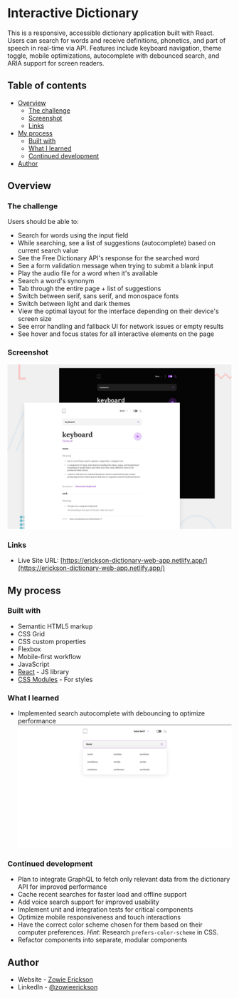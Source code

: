 # Interactive Dictionary

This is a responsive, accessible dictionary application built with React. Users can search for words and receive definitions, phonetics, and part of speech in real-time via API. Features include keyboard navigation, theme toggle, mobile optimizations, autocomplete with debounced search, and ARIA support for screen readers.

## Table of contents

- [Overview](#overview)
  - [The challenge](#the-challenge)
  - [Screenshot](#screenshot)
  - [Links](#links)
- [My process](#my-process)
  - [Built with](#built-with)
  - [What I learned](#what-i-learned)
  - [Continued development](#continued-development)
- [Author](#author)

## Overview

### The challenge

Users should be able to:

- Search for words using the input field
- While searching, see a list of suggestions (autocomplete) based on current search value
- See the Free Dictionary API's response for the searched word
- See a form validation message when trying to submit a blank input
- Play the audio file for a word when it's available
- Search a word's synonym
- Tab through the entire page + list of suggestions
- Switch between serif, sans serif, and monospace fonts
- Switch between light and dark themes
- View the optimal layout for the interface depending on their device's screen size
- See error handling and fallback UI for network issues or empty results
- See hover and focus states for all interactive elements on the page

### Screenshot

![](./preview.jpg)

### Links

- Live Site URL: [https://erickson-dictionary-web-app.netlify.app/](https://erickson-dictionary-web-app.netlify.app/)

## My process

### Built with

- Semantic HTML5 markup
- CSS Grid
- CSS custom properties
- Flexbox
- Mobile-first workflow
- JavaScript
- [React](https://react.dev/) - JS library
- [CSS Modules](https://github.com/css-modules/css-modules) - For styles

### What I learned

- Implemented search autocomplete with debouncing to optimize performance
![](./preview-autocomplete.png)

### Continued development

- Plan to integrate GraphQL to fetch only relevant data from the dictionary API for improved performance
- Cache recent searches for faster load and offline support
- Add voice search support for improved usability
- Implement unit and integration tests for critical components
- Optimize mobile responsiveness and touch interactions
- Have the correct color scheme chosen for them based on their computer preferences. _Hint_: Research `prefers-color-scheme` in CSS.
- Refactor components into separate, modular components

## Author

- Website - [Zowie Erickson](https://github.com/zowieerickson)
- LinkedIn - [@zowieerickson](https://www.linkedin.com/in/zowieerickson/)